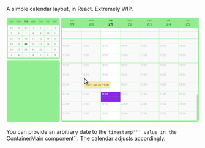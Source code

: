 A simple calendar layout, in React. Extremely WIP.

<img src="https://raw.githubusercontent.com/nkoster/calendar/master/wip.png" width="800" alt="Example">

You can provide an arbitrary date to the ```timestamp''' value in the ```ContainerMain component``. The calendar adjusts accordingly.
